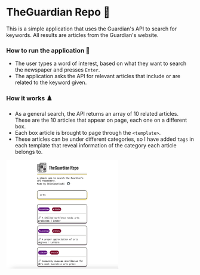# TheGuardian Repo 📰

This is a simple application that uses the Guardian's API to search for keywords. All results are articles from the Guardian's website.

### How to run the application 🎲
- The user types a word of interest, based on what they want to search the newspaper and presses `Enter`.
- The application asks the API for relevant articles that include or are related to the keyword given.


### How it works ♟️
- As a general search, the API returns an array of 10 related articles. These are the 10 articles that appear on page, each one on a different box.
- Each box article is brought to page through the `<template>`.
- These articles can be under different categories, so I have added `tags` in each template that reveal information of the category each article belongs to.

<img src="app-screenshots/screen_1.png" width="300"/>